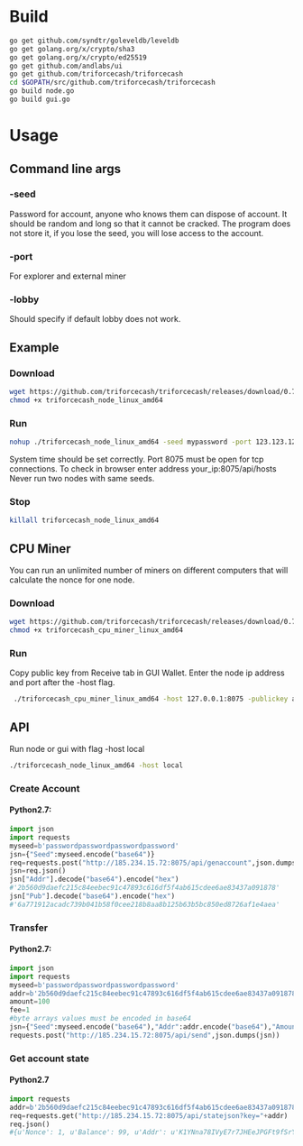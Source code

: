 # Build
```bash
go get github.com/syndtr/goleveldb/leveldb
go get golang.org/x/crypto/sha3
go get golang.org/x/crypto/ed25519
go get github.com/andlabs/ui
go get github.com/triforcecash/triforcecash
cd $GOPATH/src/github.com/triforcecash/triforcecash
go build node.go
go build gui.go
```
# Usage
## Command line args
### -seed 
Password for account, anyone who knows them can dispose of account.
It should be random and long so that it cannot be cracked.
The program does not store it, if you lose the seed, you will lose access to the account.
### -port
For explorer and external miner
### -lobby
Should specify if default lobby does not work.
## Example
### Download 
```bash
wget https://github.com/triforcecash/triforcecash/releases/download/0.7/triforcecash_node_linux_amd64
chmod +x triforcecash_node_linux_amd64
```
### Run
```bash
nohup ./triforcecash_node_linux_amd64 -seed mypassword -port 123.123.123.123 & 
```
System time should be set correctly.
Port 8075 must be open for tcp connections.
To check in browser enter address your_ip:8075/api/hosts
Never run two nodes with same seeds.
### Stop
```bash
killall triforcecash_node_linux_amd64 
```
## CPU Miner
You can run an unlimited number of miners on different computers that will calculate the nonce for one node.
### Download
```bash
wget https://github.com/triforcecash/triforcecash/releases/download/0.7/triforcecash_cpu_miner_linux_amd64
chmod +x triforcecash_cpu_miner_linux_amd64
```
### Run
Copy public key from Receive tab in GUI Wallet.
Enter the node ip address and port after the -host flag.
```bash
 ./triforcecash_cpu_miner_linux_amd64 -host 127.0.0.1:8075 -publickey a363f3675039caf20b8f805479051482e3c87b69d39b9b94f568778e8335a586 -threads 6
```
## API
Run node or gui with flag -host local
```bash
./triforcecash_node_linux_amd64 -host local
```
### Create Account

#### Python2.7:
```python
import json
import requests
myseed=b'passwordpasswordpasswordpassword'
jsn={"Seed":myseed.encode("base64")}
req=requests.post("http://185.234.15.72:8075/api/genaccount",json.dumps(jsn))
jsn=req.json()
jsn["Addr"].decode("base64").encode("hex")
#'2b560d9daefc215c84eebec91c47893c616df5f4ab615cdee6ae83437a091878'
jsn["Pub"].decode("base64").encode("hex")
#'6a771912acadc739b041b58f0cee218b8aa8b125b63b5bc850ed8726af1e4aea'
```


### Transfer

#### Python2.7:
```python
import json
import requests
myseed=b'passwordpasswordpasswordpassword'
addr=b'2b560d9daefc215c84eebec91c47893c616df5f4ab615cdee6ae83437a091878'.decode("hex")
amount=100
fee=1
#byte arrays values must be encoded in base64
jsn={"Seed":myseed.encode("base64"),"Addr":addr.encode("base64"),"Amount":amount,"Fee":fee}
requests.post("http://185.234.15.72:8075/api/send",json.dumps(jsn))
```
### Get account state
#### Python2.7
```python
import requests
addr=b'2b560d9daefc215c84eebec91c47893c616df5f4ab615cdee6ae83437a091878'
req=requests.get("http://185.234.15.72:8075/api/statejson?key="+addr)
req.json()
#{u'Nonce': 1, u'Balance': 99, u'Addr': u'K1YNna78IVyE7r7JHEeJPGFt9fSrYVze5q6DQ3oJGHg=', u'Confirm': 838}
